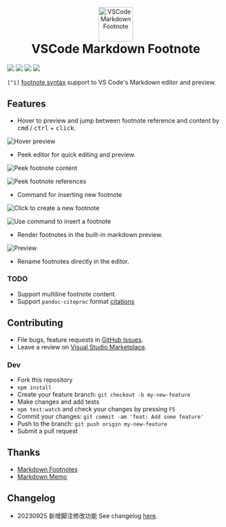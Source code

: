 <p align="center" style="margin: 0">
  <a href="https://marketplace.visualstudio.com/items?itemName=houkanshan.vscode-markdown-footnote" ><img src="./assets/markdown-footnote.png" alt="VSCode Markdown Footnote" width="80" /></a>
</p>
<h1 align="center" style="margin-top: 0">VSCode Markdown Footnote</h1>

[![](https://vsmarketplacebadge.apphb.com/version-short/houkanshan.vscode-markdown-footnote.svg)](https://marketplace.visualstudio.com/items?itemName=houkanshan.vscode-markdown-footnote)
[![](https://vsmarketplacebadge.apphb.com/installs/houkanshan.vscode-markdown-footnote.svg)](https://marketplace.visualstudio.com/items?itemName=houkanshan.vscode-markdown-footnote)
[![](https://vsmarketplacebadge.apphb.com/rating-short/houkanshan.vscode-markdown-footnote.svg)](https://marketplace.visualstudio.com/items?itemName=houkanshan.vscode-markdown-footnote&ssr=false#review-details)
[![](https://github.com/houkanshan/vscode-markdown-footnote/workflows/CI/badge.svg?branch=master)](https://github.com/houkanshan/vscode-markdown-footnote/actions?query=workflow%3ACI+branch%3Amaster)

`[^1]` [footnote syntax](https://www.markdownguide.org/extended-syntax/#footnotes) support to VS Code's Markdown editor and preview.

## Features

- Hover to preview and jump between footnote reference and content by <kbd>cmd</kbd> / <kbd>ctrl</kbd> + <kbd>click</kbd>.

![Hover preview](assets/hover.png)

- Peek editor for quick editing and preview.

![Peek footnote content](assets/peek-content.png)

![Peek footnote references](assets/peek-references.png)

- Command for inserting new footnote

![Click to create a new footnote](assets/click-to-create.png)

![Use command to insert a footnote](assets/command-to-insert.png)

- Render footnotes in the built-in markdown preview.

![Preview](assets/preview.png)

- Rename footnotes directly in the editor.

### TODO

- Support multiline footnote content.
- Support `pandoc-citeproc` format [citations](https://crsh.github.io/papaja_man/writing.html#citations)

## Contributing

- File bugs, feature requests in [GitHub Issues](https://github.com/houkanshan/vscode-markdown-footnote/issues).
- Leave a review on [Visual Studio Marketplace](https://marketplace.visualstudio.com/items?itemName=houkanshan.vscode-markdown-footnote&ssr=false#review-details).

### Dev

- Fork this repository
- `npm install`
- Create your feature branch: `git checkout -b my-new-feature`
- Make changes and add tests
- `npm test:watch` and check your changes by pressing `F5`
- Commit your changes: `git commit -am 'feat: Add some feature'`
- Push to the branch: `git push origin my-new-feature`
- Submit a pull request

## Thanks

- [Markdown Footnotes](https://github.com/mjbvz/vscode-markdown-footnotes)
- [Markdown Memo](https://github.com/svsool/vscode-memo)

## Changelog

- 20230925 新增脚注修改功能
See changelog [here](./CHANGELOG.md).
